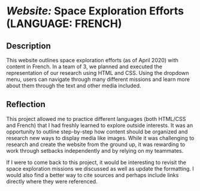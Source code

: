 # *Website:* Space Exploration Efforts (LANGUAGE: FRENCH)

## Description ##
This website outlines space exploration efforts (as of April 2020) with content in French. In a team of 3, we 
planned and executed the representation of our research using HTML and CSS. Using the dropdown menu, users can
navigate through many different missions and learn more about them through the text and other media included. 

## Reflection

This project allowed me to practice different languages (both HTML/CSS and French) that I had freshly learned to 
explore outside interests. It was an opportunity to outline step-by-step how content should be organized and 
research new ways to display media like images. While it was challenging to research and create the website from
the ground up, it was rewarding to work through setbacks independently and by relying on my teammates. 

If I were to come back to this project, it would be interesting to revisit the space exploration missions we discussed
as well as update the formatting. I would also find a better way to cite sources and perhaps include links directly where
they were referenced. 
